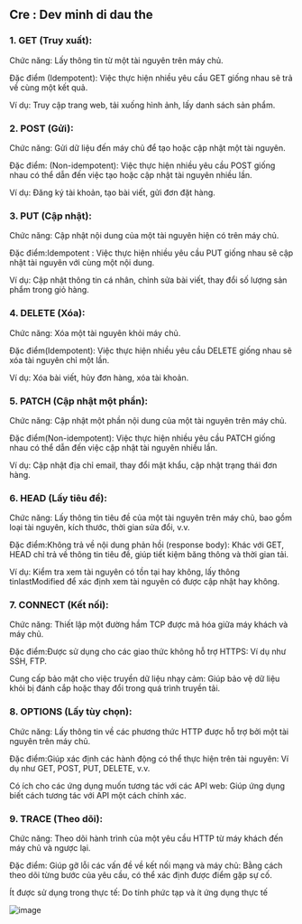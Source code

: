 ## Cre : Dev minh di dau the

### 1. GET (Truy xuất):
Chức năng: Lấy thông tin từ một tài nguyên trên máy chủ.

Đặc điểm (Idempotent): Việc thực hiện nhiều yêu cầu GET giống nhau sẽ trả về cùng một kết quả.

Ví dụ: Truy cập trang web, tải xuống hình ảnh, lấy danh sách sản phẩm.

### 2. POST (Gửi):
Chức năng: Gửi dữ liệu đến máy chủ để tạo hoặc cập nhật một tài nguyên.

Đặc điểm: (Non-idempotent): Việc thực hiện nhiều yêu cầu POST giống nhau có thể dẫn đến việc tạo hoặc cập nhật tài nguyên nhiều lần.

Ví dụ: Đăng ký tài khoản, tạo bài viết, gửi đơn đặt hàng.

### 3. PUT (Cập nhật):

Chức năng: Cập nhật nội dung của một tài nguyên hiện có trên máy chủ.

Đặc điểm:Idempotent : Việc thực hiện nhiều yêu cầu PUT giống nhau sẽ cập nhật tài nguyên với cùng một nội dung.

Ví dụ: Cập nhật thông tin cá nhân, chỉnh sửa bài viết, thay đổi số lượng sản phẩm trong giỏ hàng.

### 4. DELETE (Xóa):

Chức năng: Xóa một tài nguyên khỏi máy chủ.

Đặc điểm(Idempotent): Việc thực hiện nhiều yêu cầu DELETE giống nhau sẽ xóa tài nguyên chỉ một lần.

Ví dụ: Xóa bài viết, hủy đơn hàng, xóa tài khoản.

### 5. PATCH (Cập nhật một phần):

Chức năng: Cập nhật một phần nội dung của một tài nguyên trên máy chủ.

Đặc điểm(Non-idempotent): Việc thực hiện nhiều yêu cầu PATCH giống nhau có thể dẫn đến việc cập nhật tài nguyên nhiều lần.

Ví dụ: Cập nhật địa chỉ email, thay đổi mật khẩu, cập nhật trạng thái đơn hàng.

### 6. HEAD (Lấy tiêu đề):

Chức năng: Lấy thông tin tiêu đề của một tài nguyên trên máy chủ, bao gồm loại tài nguyên, kích thước, thời gian sửa đổi, v.v.

Đặc điểm:Không trả về nội dung phản hồi (response body): Khác với GET, HEAD chỉ trả về thông tin tiêu đề, giúp tiết kiệm băng thông và thời gian tải.

Ví dụ: Kiểm tra xem tài nguyên có tồn tại hay không, lấy thông tinlastModified để xác định xem tài nguyên có được cập nhật hay không.

### 7. CONNECT (Kết nối):

Chức năng: Thiết lập một đường hầm TCP được mã hóa giữa máy khách và máy chủ.

Đặc điểm:Được sử dụng cho các giao thức không hỗ trợ HTTPS: Ví dụ như SSH, FTP.

Cung cấp bảo mật cho việc truyền dữ liệu nhạy cảm: Giúp bảo vệ dữ liệu khỏi bị đánh cắp hoặc thay đổi trong quá trình truyền tải.

### 8. OPTIONS (Lấy tùy chọn):

Chức năng: Lấy thông tin về các phương thức HTTP được hỗ trợ bởi một tài nguyên trên máy chủ.

Đặc điểm:Giúp xác định các hành động có thể thực hiện trên tài nguyên: Ví dụ như GET, POST, PUT, DELETE, v.v.

Có ích cho các ứng dụng muốn tương tác với các API web: Giúp ứng dụng biết cách tương tác với API một cách chính xác.

### 9. TRACE (Theo dõi):

Chức năng: Theo dõi hành trình của một yêu cầu HTTP từ máy khách đến máy chủ và ngược lại.

Đặc điểm: Giúp gỡ lỗi các vấn đề về kết nối mạng và máy chủ: Bằng cách theo dõi từng bước của yêu cầu, có thể xác định được điểm gặp sự cố.

Ít được sử dụng trong thực tế: Do tính phức tạp và ít ứng dụng thực tế


![image](https://github.com/yeuubonn2k4/BASIC_OF_CYBER/assets/161863346/6063ded3-3cf7-467c-b1a1-7af9f091ebd9)
